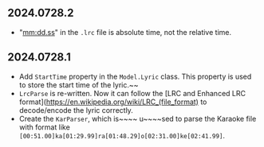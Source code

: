 ## 2024.0728.2
* "<mm:dd.ss>" in the `.lrc` file is absolute time, not the relative time.

## 2024.0728.1
* Add `StartTime` property in the `Model.Lyric` class. This property is used to store the start time of the lyric.~~
* `LrcParse` is re-written. Now it can follow the [LRC and Enhanced LRC format](https://en.wikipedia.org/wiki/LRC_(file_format) to decode/encode the lyric correctly.
* Create the `KarParser`, which is~~~~ u~~~~sed to parse the Karaoke file with format like `[00:51.00]ka[01:29.99]ra[01:48.29]o[02:31.00]ke[02:41.99]`.